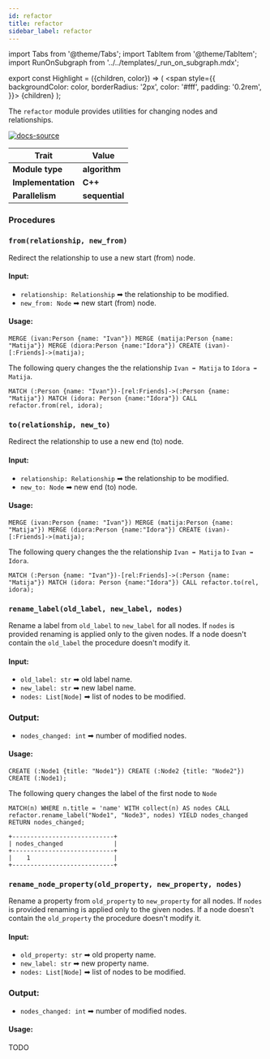 ```yaml
---
id: refactor
title: refactor
sidebar_label: refactor
---
```


import Tabs from '@theme/Tabs';
import TabItem from '@theme/TabItem';
import RunOnSubgraph from '../../templates/_run_on_subgraph.mdx';

export const Highlight = ({children, color}) => (
<span
style={{
  backgroundColor: color,
  borderRadius: '2px',
  color: '#fff',
  padding: '0.2rem',
}}>
{children}
</span>
);

The `refactor` module provides utilities for changing nodes and relationships.

[![docs-source](https://img.shields.io/badge/source-text-FB6E00?logo=github&style=for-the-badge)](https://github.com/memgraph/mage/tree/main/cpp/refactor_module)

| Trait               | Value                                                 |
| ------------------- | ----------------------------------------------------- |
| **Module type**     | <Highlight color="#FB6E00">**algorithm**</Highlight>  |
| **Implementation**  | <Highlight color="#FB6E00">**C++**</Highlight>        |
| **Parallelism**     | <Highlight color="#FB6E00">**sequential**</Highlight> |

### Procedures

### `from(relationship, new_from)`

Redirect the relationship to use a new start (from) node. 

#### Input:

- `relationship: Relationship` ➡ the relationship to be modified.
- `new_from: Node` ➡ new start (from) node.

#### Usage:

```cypher
MERGE (ivan:Person {name: "Ivan"}) MERGE (matija:Person {name: "Matija"}) MERGE (diora:Person {name:"Idora"}) CREATE (ivan)-[:Friends]->(matija);
```
The following query changes the the relationship `Ivan ➡ Matija` to `Idora ➡ Matija`.
```cypher
MATCH (:Person {name: "Ivan"})-[rel:Friends]->(:Person {name: "Matija"}) MATCH (idora: Person {name:"Idora"}) CALL refactor.from(rel, idora);
```

### `to(relationship, new_to)`

Redirect the relationship to use a new end (to) node. 

#### Input:

- `relationship: Relationship` ➡ the relationship to be modified.
- `new_to: Node` ➡ new end (to) node.

#### Usage:

```cypher
MERGE (ivan:Person {name: "Ivan"}) MERGE (matija:Person {name: "Matija"}) MERGE (diora:Person {name:"Idora"}) CREATE (ivan)-[:Friends]->(matija);
```
The following query changes the the relationship `Ivan ➡ Matija` to `Ivan ➡ Idora`.
```cypher
MATCH (:Person {name: "Ivan"})-[rel:Friends]->(:Person {name: "Matija"}) MATCH (idora: Person {name:"Idora"}) CALL refactor.to(rel, idora);
```

### `rename_label(old_label, new_label, nodes)`

Rename a label from `old_label` to `new_label` for all nodes. If `nodes` is provided renaming is applied only to the given nodes. If a node doesn't contain the `old_label` the procedure doesn't modify it.

#### Input:

- `old_label: str` ➡ old label name.
- `new_label: str` ➡ new label name.
- `nodes: List[Node]` ➡ list of nodes to be modified.

### Output:

- `nodes_changed: int` ➡ number of modified nodes.

#### Usage:

```cypher
CREATE (:Node1 {title: "Node1"}) CREATE (:Node2 {title: "Node2"}) CREATE (:Node1);
```
The following query changes the label of the first node to `Node`
```cypher
MATCH(n) WHERE n.title = 'name' WITH collect(n) AS nodes CALL refactor.rename_label("Node1", "Node3", nodes) YIELD nodes_changed RETURN nodes_changed;
```
```plaintext
+----------------------------+
| nodes_changed              |
+----------------------------+
|    1                       |
+----------------------------+
```

### `rename_node_property(old_property, new_property, nodes)`

Rename a property from `old_property` to `new_property` for all nodes. If `nodes` is provided renaming is applied only to the given nodes. If a node doesn't contain the `old_property` the procedure doesn't modify it.

#### Input:

- `old_property: str` ➡ old property name.
- `new_label: str` ➡ new property name.
- `nodes: List[Node]` ➡ list of nodes to be modified.

### Output:

- `nodes_changed: int` ➡ number of modified nodes.

#### Usage:

TODO